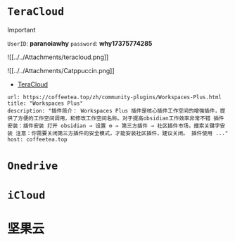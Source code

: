 # `TeraCloud`

> [!important] 
> `UserID`: **paranoiawhy**
> `password`: **why17375774285** 

![[../../Attachments/teracloud.png]]

![[../../Attachments/Catppuccin.png]]

- [TeraCloud](https://teracloud.jp/en/)

```cardlink
url: https://coffeetea.top/zh/community-plugins/Workspaces-Plus.html
title: "Workspaces Plus"
description: "插件简介： Workspaces Plus 插件是核心插件工作空间的增强插件，提供了方便的工作空间调用，和修改工作空间名称。对于提高obsidian工作效率非常不错 插件安装：插件安装 打开 obsidian → 设置 ⚙️ → 第三方插件 → 社区插件市场，搜索关键字安装 注意：你需要关闭第三方插件的安全模式，才能安装社区插件，建议关闭。 插件使用 ..."
host: coffeetea.top
```


# `Onedrive`

# `iCloud`

# 坚果云